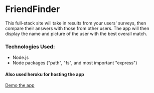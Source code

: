 # FriendFinder
This full-stack site will take in results from your users' surveys, then compare their answers with those from other users. The app will then display the name and picture of the user with the best overall match.

### Technologies Used:
* Node.js
* Node packages ("path", "fs", and most important "express")

 #### Also used heroku for hosting the app
 
 [Demo the app]( https://mighty-shelf-15759.herokuapp.com/)
